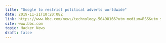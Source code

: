 ```yaml
---
title: "Google to restrict political adverts worldwide"
date: 2019-11-21T10:20:08Z
link: https://www.bbc.com/news/technology-50498166?utm_medium=RSS&utm_source=hune
site: www.bbc.com
topic: Hacker News
draft: false
---
```

